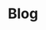 ---
layout: post-index
permalink: /articles/
title: Blog
tagline: My articles
tags: [blog, writing, work]
image:
  feature: blog-banner.jpg
---